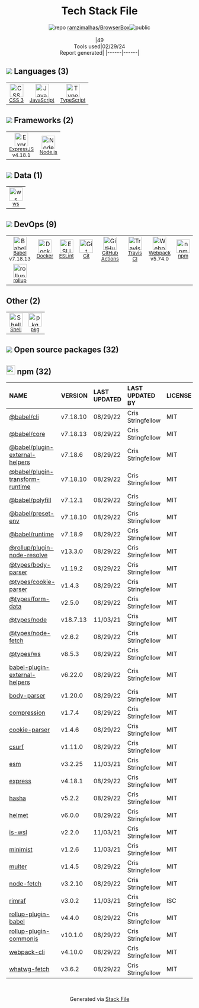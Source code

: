<!--
&lt;--- Readme.md Snippet without images Start ---&gt;
## Tech Stack
ramzimalhas/BrowserBox is built on the following main stack:

- [JavaScript](https://developer.mozilla.org/en-US/docs/Web/JavaScript) – Languages
- [TypeScript](http://www.typescriptlang.org) – Languages
- [ExpressJS](http://expressjs.com/) – Microframeworks (Backend)
- [Node.js](http://nodejs.org/) – Frameworks (Full Stack)
- [ws](https://github.com/websockets/ws) – Realtime Backend / API
- [Babel](http://babeljs.io/) – JavaScript Compilers
- [Docker](https://www.docker.com/) – Virtual Machine Platforms & Containers
- [ESLint](http://eslint.org/) – Code Review
- [GitHub Actions](https://github.com/features/actions) – Continuous Integration
- [Travis CI](http://travis-ci.com/) – Continuous Integration
- [Webpack](http://webpack.js.org) – JS Build Tools / JS Task Runners
- [rollup](http://rollupjs.org/) – JS Build Tools / JS Task Runners
- [Shell](https://en.wikipedia.org/wiki/Shell_script) – Shells
- [pkg](https://www.npmjs.com/package/pkg) – Javascript Utilities & Libraries

Full tech stack [here](/techstack.md)

&lt;--- Readme.md Snippet without images End ---&gt;

&lt;--- Readme.md Snippet with images Start ---&gt;
## Tech Stack
ramzimalhas/BrowserBox is built on the following main stack:

- <img width='25' height='25' src='https://img.stackshare.io/service/1209/javascript.jpeg' alt='JavaScript'/> [JavaScript](https://developer.mozilla.org/en-US/docs/Web/JavaScript) – Languages
- <img width='25' height='25' src='https://img.stackshare.io/service/1612/bynNY5dJ.jpg' alt='TypeScript'/> [TypeScript](http://www.typescriptlang.org) – Languages
- <img width='25' height='25' src='https://img.stackshare.io/service/1163/hashtag.png' alt='ExpressJS'/> [ExpressJS](http://expressjs.com/) – Microframeworks (Backend)
- <img width='25' height='25' src='https://img.stackshare.io/service/1011/n1JRsFeB_400x400.png' alt='Node.js'/> [Node.js](http://nodejs.org/) – Frameworks (Full Stack)
- <img width='25' height='25' src='https://img.stackshare.io/service/11381/no-img-open-source.png' alt='ws'/> [ws](https://github.com/websockets/ws) – Realtime Backend / API
- <img width='25' height='25' src='https://img.stackshare.io/service/2739/-1wfGjNw.png' alt='Babel'/> [Babel](http://babeljs.io/) – JavaScript Compilers
- <img width='25' height='25' src='https://img.stackshare.io/service/586/n4u37v9t_400x400.png' alt='Docker'/> [Docker](https://www.docker.com/) – Virtual Machine Platforms & Containers
- <img width='25' height='25' src='https://img.stackshare.io/service/3337/Q4L7Jncy.jpg' alt='ESLint'/> [ESLint](http://eslint.org/) – Code Review
- <img width='25' height='25' src='https://img.stackshare.io/service/11563/actions.png' alt='GitHub Actions'/> [GitHub Actions](https://github.com/features/actions) – Continuous Integration
- <img width='25' height='25' src='https://img.stackshare.io/service/460/Lu6cGu0z_400x400.png' alt='Travis CI'/> [Travis CI](http://travis-ci.com/) – Continuous Integration
- <img width='25' height='25' src='https://img.stackshare.io/service/1682/IMG_4636.PNG' alt='Webpack'/> [Webpack](http://webpack.js.org) – JS Build Tools / JS Task Runners
- <img width='25' height='25' src='https://img.stackshare.io/service/4423/zE8RTn9E_400x400.jpg' alt='rollup'/> [rollup](http://rollupjs.org/) – JS Build Tools / JS Task Runners
- <img width='25' height='25' src='https://img.stackshare.io/service/4631/default_c2062d40130562bdc836c13dbca02d318205a962.png' alt='Shell'/> [Shell](https://en.wikipedia.org/wiki/Shell_script) – Shells
- <img width='25' height='25' src='https://img.stackshare.io/service/6883/repo-banner.png' alt='pkg'/> [pkg](https://www.npmjs.com/package/pkg) – Javascript Utilities & Libraries

Full tech stack [here](/techstack.md)

&lt;--- Readme.md Snippet with images End ---&gt;
-->
<div align="center">

# Tech Stack File
![](https://img.stackshare.io/repo.svg "repo") [ramzimalhas/BrowserBox](https://github.com/ramzimalhas/BrowserBox)![](https://img.stackshare.io/public_badge.svg "public")
<br/><br/>
|49<br/>Tools used|02/29/24 <br/>Report generated|
|------|------|
</div>

## <img src='https://img.stackshare.io/languages.svg'/> Languages (3)
<table><tr>
  <td align='center'>
  <img width='36' height='36' src='https://img.stackshare.io/service/6727/css.png' alt='CSS 3'>
  <br>
  <sub><a href="https://developer.mozilla.org/en-US/docs/Web/CSS/CSS3">CSS 3</a></sub>
  <br>
  <sub></sub>
</td>

<td align='center'>
  <img width='36' height='36' src='https://img.stackshare.io/service/1209/javascript.jpeg' alt='JavaScript'>
  <br>
  <sub><a href="https://developer.mozilla.org/en-US/docs/Web/JavaScript">JavaScript</a></sub>
  <br>
  <sub></sub>
</td>

<td align='center'>
  <img width='36' height='36' src='https://img.stackshare.io/service/1612/bynNY5dJ.jpg' alt='TypeScript'>
  <br>
  <sub><a href="http://www.typescriptlang.org">TypeScript</a></sub>
  <br>
  <sub></sub>
</td>

</tr>
</table>

## <img src='https://img.stackshare.io/frameworks.svg'/> Frameworks (2)
<table><tr>
  <td align='center'>
  <img width='36' height='36' src='https://img.stackshare.io/service/1163/hashtag.png' alt='ExpressJS'>
  <br>
  <sub><a href="http://expressjs.com/">ExpressJS</a></sub>
  <br>
  <sub>v4.18.1</sub>
</td>

<td align='center'>
  <img width='36' height='36' src='https://img.stackshare.io/service/1011/n1JRsFeB_400x400.png' alt='Node.js'>
  <br>
  <sub><a href="http://nodejs.org/">Node.js</a></sub>
  <br>
  <sub></sub>
</td>

</tr>
</table>

## <img src='https://img.stackshare.io/databases.svg'/> Data (1)
<table><tr>
  <td align='center'>
  <img width='36' height='36' src='https://img.stackshare.io/service/11381/no-img-open-source.png' alt='ws'>
  <br>
  <sub><a href="https://github.com/websockets/ws">ws</a></sub>
  <br>
  <sub></sub>
</td>

</tr>
</table>

## <img src='https://img.stackshare.io/devops.svg'/> DevOps (9)
<table><tr>
  <td align='center'>
  <img width='36' height='36' src='https://img.stackshare.io/service/2739/-1wfGjNw.png' alt='Babel'>
  <br>
  <sub><a href="http://babeljs.io/">Babel</a></sub>
  <br>
  <sub>v7.18.13</sub>
</td>

<td align='center'>
  <img width='36' height='36' src='https://img.stackshare.io/service/586/n4u37v9t_400x400.png' alt='Docker'>
  <br>
  <sub><a href="https://www.docker.com/">Docker</a></sub>
  <br>
  <sub></sub>
</td>

<td align='center'>
  <img width='36' height='36' src='https://img.stackshare.io/service/3337/Q4L7Jncy.jpg' alt='ESLint'>
  <br>
  <sub><a href="http://eslint.org/">ESLint</a></sub>
  <br>
  <sub></sub>
</td>

<td align='center'>
  <img width='36' height='36' src='https://img.stackshare.io/service/1046/git.png' alt='Git'>
  <br>
  <sub><a href="http://git-scm.com/">Git</a></sub>
  <br>
  <sub></sub>
</td>

<td align='center'>
  <img width='36' height='36' src='https://img.stackshare.io/service/11563/actions.png' alt='GitHub Actions'>
  <br>
  <sub><a href="https://github.com/features/actions">GitHub Actions</a></sub>
  <br>
  <sub></sub>
</td>

<td align='center'>
  <img width='36' height='36' src='https://img.stackshare.io/service/460/Lu6cGu0z_400x400.png' alt='Travis CI'>
  <br>
  <sub><a href="http://travis-ci.com/">Travis CI</a></sub>
  <br>
  <sub></sub>
</td>

<td align='center'>
  <img width='36' height='36' src='https://img.stackshare.io/service/1682/IMG_4636.PNG' alt='Webpack'>
  <br>
  <sub><a href="http://webpack.js.org">Webpack</a></sub>
  <br>
  <sub>v5.74.0</sub>
</td>

<td align='center'>
  <img width='36' height='36' src='https://img.stackshare.io/service/1120/lejvzrnlpb308aftn31u.png' alt='npm'>
  <br>
  <sub><a href="https://www.npmjs.com/">npm</a></sub>
  <br>
  <sub></sub>
</td>

</tr>
<tr>
  <td align='center'>
  <img width='36' height='36' src='https://img.stackshare.io/service/4423/zE8RTn9E_400x400.jpg' alt='rollup'>
  <br>
  <sub><a href="http://rollupjs.org/">rollup</a></sub>
  <br>
  <sub></sub>
</td>

</tr>
</table>

## Other (2)
<table><tr>
  <td align='center'>
  <img width='36' height='36' src='https://img.stackshare.io/service/4631/default_c2062d40130562bdc836c13dbca02d318205a962.png' alt='Shell'>
  <br>
  <sub><a href="https://en.wikipedia.org/wiki/Shell_script">Shell</a></sub>
  <br>
  <sub></sub>
</td>

<td align='center'>
  <img width='36' height='36' src='https://img.stackshare.io/service/6883/repo-banner.png' alt='pkg'>
  <br>
  <sub><a href="https://www.npmjs.com/package/pkg">pkg</a></sub>
  <br>
  <sub></sub>
</td>

</tr>
</table>


## <img src='https://img.stackshare.io/group.svg' /> Open source packages (32)</h2>

## <img width='24' height='24' src='https://img.stackshare.io/service/1120/lejvzrnlpb308aftn31u.png'/> npm (32)

|NAME|VERSION|LAST UPDATED|LAST UPDATED BY|LICENSE|VULNERABILITIES|
|:------|:------|:------|:------|:------|:------|
|[@babel/cli](https://www.npmjs.com/@babel/cli)|v7.18.10|08/29/22|Cris Stringfellow |MIT|N/A|
|[@babel/core](https://www.npmjs.com/@babel/core)|v7.18.13|08/29/22|Cris Stringfellow |MIT|N/A|
|[@babel/plugin-external-helpers](https://www.npmjs.com/@babel/plugin-external-helpers)|v7.18.6|08/29/22|Cris Stringfellow |MIT|N/A|
|[@babel/plugin-transform-runtime](https://www.npmjs.com/@babel/plugin-transform-runtime)|v7.18.10|08/29/22|Cris Stringfellow |MIT|N/A|
|[@babel/polyfill](https://www.npmjs.com/@babel/polyfill)|v7.12.1|08/29/22|Cris Stringfellow |MIT|N/A|
|[@babel/preset-env](https://www.npmjs.com/@babel/preset-env)|v7.18.10|08/29/22|Cris Stringfellow |MIT|N/A|
|[@babel/runtime](https://www.npmjs.com/@babel/runtime)|v7.18.9|08/29/22|Cris Stringfellow |MIT|N/A|
|[@rollup/plugin-node-resolve](https://www.npmjs.com/@rollup/plugin-node-resolve)|v13.3.0|08/29/22|Cris Stringfellow |MIT|N/A|
|[@types/body-parser](https://www.npmjs.com/@types/body-parser)|v1.19.2|08/29/22|Cris Stringfellow |MIT|N/A|
|[@types/cookie-parser](https://www.npmjs.com/@types/cookie-parser)|v1.4.3|08/29/22|Cris Stringfellow |MIT|N/A|
|[@types/form-data](https://www.npmjs.com/@types/form-data)|v2.5.0|08/29/22|Cris Stringfellow |MIT|N/A|
|[@types/node](https://www.npmjs.com/@types/node)|v18.7.13|11/03/21|Cris Stringfellow |MIT|N/A|
|[@types/node-fetch](https://www.npmjs.com/@types/node-fetch)|v2.6.2|08/29/22|Cris Stringfellow |MIT|N/A|
|[@types/ws](https://www.npmjs.com/@types/ws)|v8.5.3|08/29/22|Cris Stringfellow |MIT|N/A|
|[babel-plugin-external-helpers](https://www.npmjs.com/babel-plugin-external-helpers)|v6.22.0|08/29/22|Cris Stringfellow |MIT|N/A|
|[body-parser](https://www.npmjs.com/body-parser)|v1.20.0|08/29/22|Cris Stringfellow |MIT|N/A|
|[compression](https://www.npmjs.com/compression)|v1.7.4|08/29/22|Cris Stringfellow |MIT|N/A|
|[cookie-parser](https://www.npmjs.com/cookie-parser)|v1.4.6|08/29/22|Cris Stringfellow |MIT|N/A|
|[csurf](https://www.npmjs.com/csurf)|v1.11.0|08/29/22|Cris Stringfellow |MIT|N/A|
|[esm](https://www.npmjs.com/esm)|v3.2.25|11/03/21|Cris Stringfellow |MIT|N/A|
|[express](https://www.npmjs.com/express)|v4.18.1|08/29/22|Cris Stringfellow |MIT|N/A|
|[hasha](https://www.npmjs.com/hasha)|v5.2.2|08/29/22|Cris Stringfellow |MIT|N/A|
|[helmet](https://www.npmjs.com/helmet)|v6.0.0|08/29/22|Cris Stringfellow |MIT|N/A|
|[is-wsl](https://www.npmjs.com/is-wsl)|v2.2.0|11/03/21|Cris Stringfellow |MIT|N/A|
|[minimist](https://www.npmjs.com/minimist)|v1.2.6|11/03/21|Cris Stringfellow |MIT|N/A|
|[multer](https://www.npmjs.com/multer)|v1.4.5|08/29/22|Cris Stringfellow |MIT|N/A|
|[node-fetch](https://www.npmjs.com/node-fetch)|v3.2.10|08/29/22|Cris Stringfellow |MIT|N/A|
|[rimraf](https://www.npmjs.com/rimraf)|v3.0.2|11/03/21|Cris Stringfellow |ISC|N/A|
|[rollup-plugin-babel](https://www.npmjs.com/rollup-plugin-babel)|v4.4.0|08/29/22|Cris Stringfellow |MIT|N/A|
|[rollup-plugin-commonjs](https://www.npmjs.com/rollup-plugin-commonjs)|v10.1.0|08/29/22|Cris Stringfellow |MIT|N/A|
|[webpack-cli](https://www.npmjs.com/webpack-cli)|v4.10.0|08/29/22|Cris Stringfellow |MIT|N/A|
|[whatwg-fetch](https://www.npmjs.com/whatwg-fetch)|v3.6.2|08/29/22|Cris Stringfellow |MIT|N/A|

<br/>
<div align='center'>

Generated via [Stack File](https://github.com/marketplace/stack-file)

